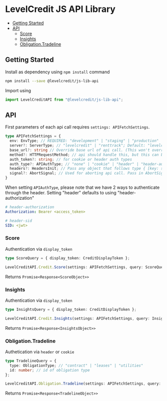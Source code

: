# LevelCredit JS API Library

* [Getting Started](#getting-started)
* [API](#api)
  * [Score](#score)
  * [Insights](#insights)
  * [Obligation.Tradeline](#obligationtradeline)

## Getting Started

Install as dependency using `npm install` command
```sh
npm install --save @levelcredit/js-lib-api
```

Import using
```ts
import LevelCreditAPI from "@levelcredit/js-lib-api";
```

## API

First parameters of each api call requires `settings: APIFetchSettings`.
```ts
type APIFetchSettings = {
  env: EnvType; // REQUIRED: "development" | "staging" | "production"
  server?: ServerType; // "levelcredit" | "renttrack"; Default: "levelcredit"
  base_url?: string // Override base url of api call. (This won't override url path)
  method?: HTTPRequestMethod; // api should handle this, but this can be overwritten if needed
  auth_token?: string; // for cookie or header auth types
  auth_type?: APIAuthType; // "none" | "cookie" | "header" | "header-authorization" | "header-sid"
  headers?: HeadersInit; // Pass any object that follows type { [key: string]: string }
  signal?: AbortSignal; // Used for aborting api call. Pass in AbortSignal
}
```

When setting `APIAuthType`, please note that we have 2 ways to authenticate through the header. Setting "header" defaults to using "header-authorization"
```yml
# header-authorization
Authorization: Bearer <access_token>

# header-sid
SID: <jwt>
```

### Score
Authentication via `display_token`

```ts
type ScoreQuery = { display_token: CreditDisplayToken };

LevelCreditAPI.Credit.Score(settings: APIFetchSettings, query: ScoreQuery);
```

Returns `Promise<Response<ScoreObject>>`

### Insights
Authentication via `display_token`

```ts
type InsightsQuery = { display_token: CreditDisplayToken };

LevelCreditAPI.Credit.Insights(settings: APIFetchSettings, query: InsightsQuery);
```

Returns `Promise<Response<InsightsObject>>`

### Obligation.Tradeline
Authetication via `header` or `cookie`

```ts
type TradelineQuery = {
  type: ObligationType; // "contract" | "leases" | "utilities"
  id: number; // id of obligation type
};

LevelCreditAPI.Obligation.Tradeline(settings: APIFetchSettings, query: TradelineQuery);
```

Returns `Promise<Response<TradelineObject>>`
